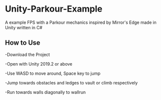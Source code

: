 # Unity-Parkour-Example
A example FPS with a Parkour mechanics inspired by Mirror's Edge made in Unity written in C#



How to Use
------------
-Download the Project

-Open with Unity 2019.2 or above

-Use WASD to move around, Space key to jump

-Jump towards obstacles and ledges to vault or climb respectively

-Run towards walls diagonally to wallrun

